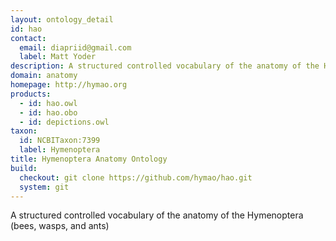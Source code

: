 ```yaml
---
layout: ontology_detail
id: hao
contact:
  email: diapriid@gmail.com
  label: Matt Yoder
description: A structured controlled vocabulary of the anatomy of the Hymenoptera (bees, wasps, and ants)
domain: anatomy
homepage: http://hymao.org
products:
  - id: hao.owl
  - id: hao.obo
  - id: depictions.owl
taxon:
  id: NCBITaxon:7399
  label: Hymenoptera
title: Hymenoptera Anatomy Ontology
build:
  checkout: git clone https://github.com/hymao/hao.git
  system: git
---
```


A structured controlled vocabulary of the anatomy of the Hymenoptera (bees, wasps, and ants)
